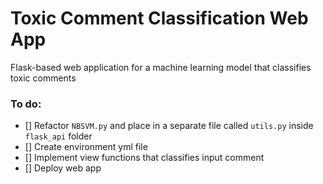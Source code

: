 # Toxic Comment Classification Web App
Flask-based web application for a machine learning model that classifies toxic comments

### To do:
- [] Refactor `NBSVM.py` and place in a separate file called `utils.py` inside `flask_api` folder
- [] Create environment yml file
- [] Implement view functions that classifies input comment
- [] Deploy web app
